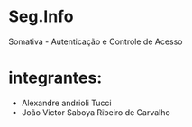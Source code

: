 # Seg.Info
Somativa - Autenticação e Controle de Acesso

# integrantes: 
 - Alexandre andrioli Tucci
 - João Victor Saboya Ribeiro de Carvalho